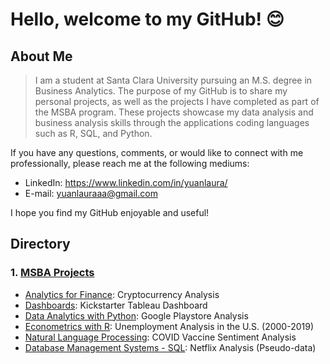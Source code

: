 # Hello, welcome to my GitHub! :blush:

## **About Me**

> I am a student at Santa Clara University pursuing an M.S. degree in Business Analytics. The purpose of my GitHub is to share my personal projects, as well as the projects I have completed as part of the MSBA program. These projects showcase my data analysis and business analysis skills through the applications coding languages such as R, SQL, and Python. 

If you have any questions, comments, or would like to connect with me professionally, please reach me at the following mediums:

- LinkedIn: https://www.linkedin.com/in/yuanlaura/
- E-mail: yuanlauraaa@gmail.com

I hope you find my GitHub enjoyable and useful!

## Directory
### 1. [MSBA Projects](https://github.com/yuanlaura/MSBA-projects)    
   - [Analytics for Finance](https://github.com/yuanlaura/MSBA-projects/tree/main/Analytics-for-Finance): Cryptocurrency Analysis
   - [Dashboards](https://github.com/yuanlaura/MSBA-projects/tree/main/Dashboards): Kickstarter Tableau Dashboard
   - [Data Analytics with Python](https://github.com/yuanlaura/MSBA-projects/tree/main/Data-Analytics-with-Python): Google Playstore Analysis
   - [Econometrics with R](https://github.com/yuanlaura/MSBA-projects/tree/main/Econometrics-with-R): Unemployment Analysis in the U.S. (2000-2019)
   - [Natural Language Processing](https://github.com/yuanlaura/MSBA-projects/tree/main/Natural-Language-Processing): COVID Vaccine Sentiment Analysis
   - [Database Management Systems - SQL](https://github.com/yuanlaura/MSBA-projects/tree/main/SQL): Netflix Analysis (Pseudo-data)
